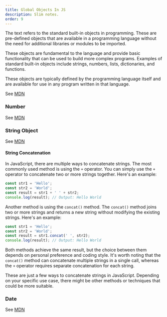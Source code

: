 ```yaml
---
title: Global Objects In JS
description: Slim notes.
order: 9
---
```


The text refers to the standard built-in objects in programming. These are pre-defined objects that are available in a programming language without the need for additional libraries or modules to be imported. 

These objects are fundamental to the language and provide basic functionality that can be used to build more complex programs. Examples of standard built-in objects include strings, numbers, lists, dictionaries, and functions. 

These objects are typically defined by the programming language itself and are available for use in any program written in that language.

See [MDN](https://developer.mozilla.org/en-US/docs/Web/JavaScript/Reference/Global_Objects)

### Number

See [MDN](https://developer.mozilla.org/en-US/docs/Web/JavaScript/Reference/Global_Objects/Number/isInteger)

### String Object

See [MDN](https://developer.mozilla.org/en-US/docs/Web/JavaScript/Reference/Global_Objects/String)

#### String Concatenation

In JavaScript, there are multiple ways to concatenate strings. The most commonly used method is using the `+` operator. You can simply use the `+` operator to concatenate two or more strings together. Here's an example:

```javascript
const str1 = 'Hello';
const str2 = 'World';
const result = str1 + ' ' + str2;
console.log(result); // Output: Hello World
```

Another method is using the `concat()` method. The `concat()` method joins two or more strings and returns a new string without modifying the existing strings. Here's an example:

```javascript
const str1 = 'Hello';
const str2 = 'World';
const result = str1.concat(' ', str2);
console.log(result); // Output: Hello World
```

Both methods achieve the same result, but the choice between them depends on personal preference and coding style. It's worth noting that the `concat()` method can concatenate multiple strings in a single call, whereas the `+` operator requires separate concatenation for each string.

These are just a few ways to concatenate strings in JavaScript. Depending on your specific use case, there might be other methods or techniques that could be more suitable.


### Date

See [MDN](https://developer.mozilla.org/en-US/docs/Web/JavaScript/Reference/Global_Objects/Date)



